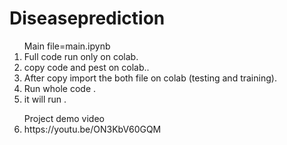 # Diseaseprediction
<ol>
Main file=main.ipynb
  <li>Full code run only on colab.</li>
<li>copy code and pest on colab..</li>
<li>After copy import the both file on colab (testing and training).</li>
<li>Run whole code .</li>
<li>it will run .</li>
<dl>Project demo video
<li>https://youtu.be/ON3KbV60GQM</li>
</dl>
</ol>
